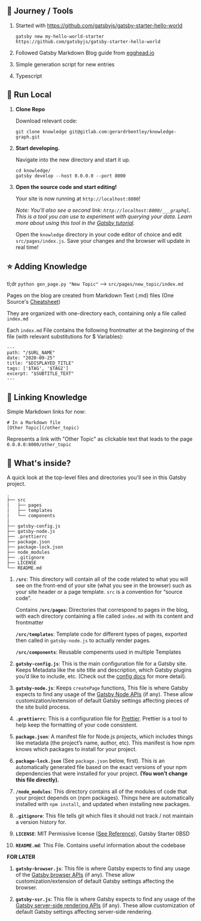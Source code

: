 ## :pineapple: Journey / Tools

1. Started with https://github.com/gatsbyjs/gatsby-starter-hello-world
    ```shell
    gatsby new my-hello-world-starter https://github.com/gatsbyjs/gatsby-starter-hello-world
    ```

2. Followed Gatsby Markdown Blog guide from [egghead.io](https://egghead.io/courses/build-a-blog-with-react-and-markdown-using-gatsby)

3. Simple generation script for new entries

4. Typescript

## 🚀 Run Local

1.  **Clone Repo**

    Download relevant code:

    ```shell
    git clone knowledge git@gitlab.com:gerardrbentley/knowledge-graph.git
    ``` 

1.  **Start developing.**

    Navigate into the new directory and start it up.

    ```shell
    cd knowledge/
    gatsby develop --host 0.0.0.0 --port 8000
    ```

1.  **Open the source code and start editing!**

    Your site is now running at `http://localhost:8000`!

    _Note: You'll also see a second link: _`http://localhost:8000/___graphql`_. This is a tool you can use to experiment with querying your data. Learn more about using this tool in the [Gatsby tutorial](https://www.gatsbyjs.com/tutorial/part-five/#introducing-graphiql)._

    Open the `knowledge` directory in your code editor of choice and edit `src/pages/index.js`. Save your changes and the browser will update in real time!

## :star: Adding Knowledge

tl;dr `python gen_page.py "New Topic"` --> `src/pages/new_topic/index.md`

Pages on the blog are created from Markdown Text (.md) files (One Source's [Cheatsheet](https://www.markdownguide.org/cheat-sheet/))

They are organized with one-directory each, containing only a file called `index.md`

Each `index.md` File contains the following frontmatter at the beginning of the file (with relevant substitutions for $ Variables):

```
---
path: "/$URL_NAME"
date: "2020-09-25"
title: "$DISPLAYED_TITLE"
tags: ['$TAG', '$TAG2']
excerpt: "$SUBTITLE_TEXT"
---
```

## :bread: Linking Knowledge

Simple Markdown links for now: 

```
# In a Markdown file
[Other Topic](/other_topic)
```
Represents a link with "Other Topic" as clickable text that leads to the page `0.0.0.0:8000/other_topic`

## 🧐 What's inside?

A quick look at the top-level files and directories you'll see in this Gatsby project.

    .
    ├── src
    |   ├── pages
    |   ├── templates
    |   └── components
    |
    ├── gatsby-config.js
    ├── gatsby-node.js
    ├── .prettierrc
    ├── package.json
    ├── package-lock.json
    ├── node_modules
    ├── .gitignore
    ├── LICENSE
    └── README.md


1.  **`/src`**: This directory will contain all of the code related to what you will see on the front-end of your site (what you see in the browser) such as your site header or a page template. `src` is a convention for “source code”.

    Contains **`/src/pages`**: Directories that correspond to pages in the blog, with each directory containing a file called `index.md` with its content and frontmatter

    **`/src/templates`**: Template code for different types of pages, exported then called in `gatsby-node.js` to actually render pages.

    **`/src/components`**: Reusable compenents used in multiple Templates

1.  **`gatsby-config.js`**: This is the main configuration file for a Gatsby site. Keeps Metadata like the site title and description, which Gatsby plugins you’d like to include, etc. (Check out the [config docs](https://www.gatsbyjs.com/docs/gatsby-config/) for more detail).

1.  **`gatsby-node.js`**: Keeps `createPage` functions, This file is where Gatsby expects to find any usage of the [Gatsby Node APIs](https://www.gatsbyjs.com/docs/node-apis/) (if any). These allow customization/extension of default Gatsby settings affecting pieces of the site build process.

1.  **`.prettierrc`**: This is a configuration file for [Prettier](https://prettier.io/). Prettier is a tool to help keep the formatting of your code consistent.

1. **`package.json`**: A manifest file for Node.js projects, which includes things like metadata (the project’s name, author, etc). This manifest is how npm knows which packages to install for your project.

1. **`package-lock.json`** (See `package.json` below, first). This is an automatically generated file based on the exact versions of your npm dependencies that were installed for your project. **(You won’t change this file directly).**

1.  **`/node_modules`**: This directory contains all of the modules of code that your project depends on (npm packages). Things here are automatically installed with `npm install`, and updated when installing new packages.

1.  **`.gitignore`**: This file tells git which files it should not track / not maintain a version history for.

1.  **`LICENSE`**: MIT Permissive license ([See Reference](https://choosealicense.com/licenses/mit/)), Gatsby Starter 0BSD

1. **`README.md`**: This File. Contains useful information about the codebase

**FOR LATER**

1.  **`gatsby-browser.js`**: This file is where Gatsby expects to find any usage of the [Gatsby browser APIs](https://www.gatsbyjs.com/docs/browser-apis/) (if any). These allow customization/extension of default Gatsby settings affecting the browser.

1.  **`gatsby-ssr.js`**: This file is where Gatsby expects to find any usage of the [Gatsby server-side rendering APIs](https://www.gatsbyjs.com/docs/ssr-apis/) (if any). These allow customization of default Gatsby settings affecting server-side rendering.
